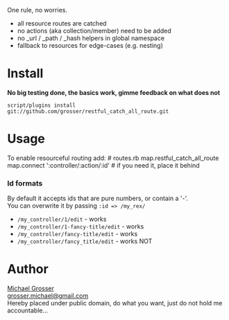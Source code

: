 One rule, no worries.

 - all resource routes are catched
 - no actions (aka collection/member) need to be added
 - no _url / _path / _hash helpers in global namespace
 - fallback to resources for edge-cases (e.g. nesting)

Install
=======
**No big testing done, the basics work, gimme feedback on what does not**

    script/plugins install git://github.com/grosser/restful_catch_all_route.git

Usage
=====
To enable resourceful routing add:
    # routes.rb
    map.restful_catch_all_route
    map.connect ':controller/:action/:id' # if you need it, place it behind

### Id formats
By default it accepts ids that are pure numbers, or contain a '-'.  
You can overwrite it by passing `:id => /my_rex/`

 - `/my_controller/1/edit` - works
 - `/my_controller/1-fancy-title/edit` - works
 - `/my_controller/fancy-title/edit` - works
 - `/my_controller/fancy_title/edit` - works NOT

Author
======
[Michael Grosser](http://pragmatig.wordpress.com)  
grosser.michael@gmail.com  
Hereby placed under public domain, do what you want, just do not hold me accountable...